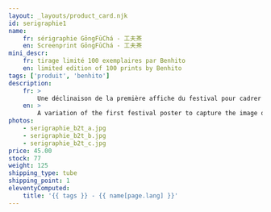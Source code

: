 ```yaml
---
layout: _layouts/product_card.njk
id: serigraphie1
name:
    fr: sérigraphie GōngFūChá - 工夫茶
    en: Screenprint GōngFūChá - 工夫茶
mini_descr:
    fr: tirage limité 100 exemplaires par Benhito
    en: limited edition of 100 prints by Benhito
tags: ['produit', 'benhito']
description: 
    fr: >
        Une déclinaison de la première affiche du festival pour cadrer l'image de notre collectif : Brut de Thé.<!--more--> La traduction en chinois n'est pas du tout littérale, c'est un choix assumé qu'on pourrait interpréter par -l'âme du thé-. Chaque pièce est unique. Elles ont été tirées avec soin par - Estampille, le studio Delphine Chapuis à Saint-Étienne et sont contrôlées et signées par l'auteur.
    en: >
        A variation of the first festival poster to capture the image of our collective: Brut de Thé.<!--more--> The Chinese translation is not literal at all; it is a deliberate choice that could be interpreted as "the soul of tea." Each piece is unique. They have been carefully printed by Estampille studio by Delphine Chapuis in Saint-Étienne and are checked and signed by the author.
photos:
    - serigraphie_b2t_a.jpg
    - serigraphie_b2t_b.jpg
    - serigraphie_b2t_c.jpg
price: 45.00
stock: 77
weight: 125
shipping_type: tube
shipping_point: 1
eleventyComputed:
    title: '{{ tags }} - {{ name[page.lang] }}'
---
```

